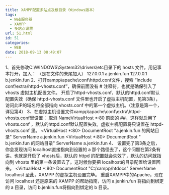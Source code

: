 ```yaml
---
title: XAMPP配置多站点及根目录（Windows版本）
tags:
  - Web服务器
  - XAMPP
  - 多站点设置
url: 51.html
id: 51
categories:
  - WEB
date: 2018-09-13 08:49:07
---
```


1、首先修改C:\\WINDOWS\\System32\\drivers\\etc目录下的 hosts 文件，用记事本打开，加入： （是在文件的未尾加入） 127.0.0.1 a.jenkin.fun 127.0.0.1 b.jenkin.fun 2、打开xampp\\apache\\conf\\httpd.conf文件，搜索 “Include conf/extra/httpd-vhosts.conf”，确保前面没有 # 注释符，也就是确保引入了 vhosts 虚拟主机配置文件。 开启了httpd-vhosts.conf，默认的httpd.conf默认配置失效（确保 httpd-vhosts.conf 文件里也开启了虚拟主机配置，见第3条），访问此IP的域名将全部指向 vhosts.conf 中的第一个虚拟主机。（注意是第一个，详见第4） 3、在虚拟主机设置文件xampp\\apache\\conf\\extra\\httpd-vhosts.conf里设置： 取消 NameVirtualHost *:80 前面的 ##，这样就启用了 vhosts.conf ，默认的httpd.conf默认配置失效。虚拟主机配置将只设置在 httpd-vhosts.conf 里。 <VirtualHost *:80> DocumentRoot "a.jenkin.fun 的网站目录" ServerName a.jenkin.fun </VirtualHost> <VirtualHost *:80> DocumentRoot " b.jenkin.fun 的网站目录" ServerName a.jenkin.fun </VirtualHost> 4、 设置完了第3条之后，你会发现访问 localhost直接指向到设置的 a 那个路径去了，这个问题在第2条有讲。也就是开启了 vhosts后，默认的 httpd 的配置就会失效了，默认的访问就指向到 vhosts 里的第一条设置去了。这时候你要把 localhost的目录配置给设置回来。 <VirtualHost *:80> DocumentRoot "C:/xampp/htdocs" ServerName localhost </VirtualHost> 至此，XAMPP 的虚拟主机设置完毕。 重启XAMPP中的Apache，现在访问 localhost 还是原来的 XAMPP 的帮助指南，访问 a.jenkin.fun 将指向到绑定的 a 目录，访问 b.jenkin.fun将指向到绑定的 b 目录。
